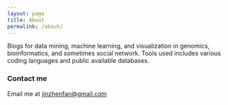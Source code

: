 ```yaml
---
layout: page
title: About
permalink: /about/
---
```


Blogs for data mining, machine learning, and visualization in genomics, bioinformatics, and sometimes social network. 
Tools used includes various coding languages and public available databases.

### Contact me

Email me at [jinzhenfan@gmail.com](mailto:jinzhenfan@gmail.com)
